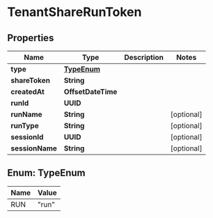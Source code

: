 

# TenantShareRunToken


## Properties

| Name | Type | Description | Notes |
|------------ | ------------- | ------------- | -------------|
|**type** | [**TypeEnum**](#TypeEnum) |  |  |
|**shareToken** | **String** |  |  |
|**createdAt** | **OffsetDateTime** |  |  |
|**runId** | **UUID** |  |  |
|**runName** | **String** |  |  [optional] |
|**runType** | **String** |  |  [optional] |
|**sessionId** | **UUID** |  |  [optional] |
|**sessionName** | **String** |  |  [optional] |



## Enum: TypeEnum

| Name | Value |
|---- | -----|
| RUN | &quot;run&quot; |



